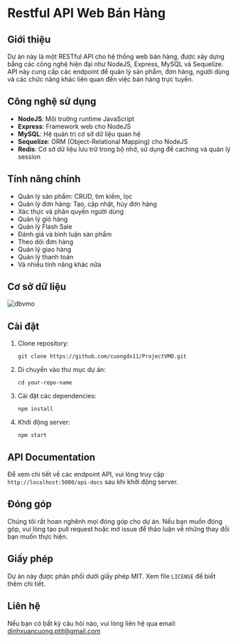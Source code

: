 # Restful API Web Bán Hàng

## Giới thiệu

Dự án này là một RESTful API cho hệ thống web bán hàng, được xây dựng bằng các công nghệ hiện đại như NodeJS, Express, MySQL và Sequelize. API này cung cấp các endpoint để quản lý sản phẩm, đơn hàng, người dùng và các chức năng khác liên quan đến việc bán hàng trực tuyến.

## Công nghệ sử dụng

- **NodeJS**: Môi trường runtime JavaScript
- **Express**: Framework web cho NodeJS
- **MySQL**: Hệ quản trị cơ sở dữ liệu quan hệ
- **Sequelize**: ORM (Object-Relational Mapping) cho NodeJS
- **Redis**: Cơ sở dữ liệu lưu trữ trong bộ nhớ, sử dụng để caching và quản lý session

## Tính năng chính

- Quản lý sản phẩm: CRUD, tìm kiếm, lọc
- Quản lý đơn hàng: Tạo, cập nhật, hủy đơn hàng
- Xác thực và phân quyền người dùng
- Quản lý giỏ hàng
- Quản lý Flash Sale
- Đánh giá và bình luận sản phẩm
- Theo dõi đơn hàng
- Quản lý giao hàng
- Quản lý thanh toán
- Và nhiều tính năng khác nữa 

## Cơ sở dữ liệu 
![dbvmo](https://github.com/user-attachments/assets/9c45bd1d-ff14-4277-8c65-d9be84b5a8a1)
## Cài đặt

1. Clone repository:
   ```
   git clone https://github.com/cuongdx11/ProjectVMO.git
   ```

2. Di chuyển vào thư mục dự án:
   ```
   cd your-repo-name
   ```

3. Cài đặt các dependencies:
   ```
   npm install
   ```

4. Khởi động server:
   ```
   npm start
   ```

## API Documentation

Để xem chi tiết về các endpoint API, vui lòng truy cập `http://localhost:5000/api-docs` sau khi khởi động server.

## Đóng góp

Chúng tôi rất hoan nghênh mọi đóng góp cho dự án. Nếu bạn muốn đóng góp, vui lòng tạo pull request hoặc mở issue để thảo luận về những thay đổi bạn muốn thực hiện.

## Giấy phép

Dự án này được phân phối dưới giấy phép MIT. Xem file `LICENSE` để biết thêm chi tiết.

## Liên hệ

Nếu bạn có bất kỳ câu hỏi nào, vui lòng liên hệ qua email: dinhxuancuong.ptit@gmail.com

